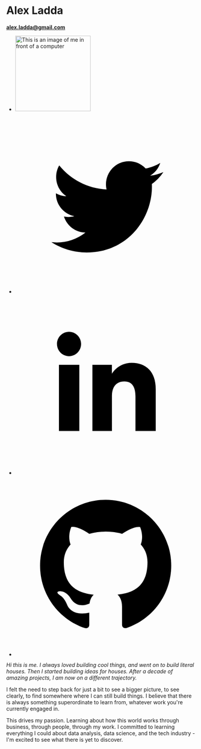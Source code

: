 # Alex Ladda

<strong><a href="mailto:alex.ladda@gmail.com">alex.ladda@gmail.com</a></strong>
<ul class="soc">
  <li>
    <img src="https://avatars.githubusercontent.com/u/79451834?v=4" alt="This is an image of me in front of a computer" class="round" width="200px">
  </li>
  <!-- thanks to https://codepen.io/ruandre/pen/howFi -->
  <li>
    <a class="icon twitter" href="#" title="Twitter">
      <div class="ir">
        <svg viewbox="0 0 512 512" preserveAspectRatio="xMidYMid meet" width="512" height="512">
          <path d="M419.6 168.6c-11.7 5.2-24.2 8.7-37.4 10.2 13.4-8.1 23.8-20.8 28.6-36 -12.6 7.5-26.5 12.9-41.3 15.8 -11.9-12.6-28.8-20.6-47.5-20.6 -42 0-72.9 39.2-63.4 79.9 -54.1-2.7-102.1-28.6-134.2-68 -17 29.2-8.8 67.5 20.1 86.9 -10.7-0.3-20.7-3.3-29.5-8.1 -0.7 30.2 20.9 58.4 52.2 64.6 -9.2 2.5-19.2 3.1-29.4 1.1 8.3 25.9 32.3 44.7 60.8 45.2 -27.4 21.4-61.8 31-96.4 27 28.8 18.5 63 29.2 99.8 29.2 120.8 0 189.1-102.1 185-193.6C399.9 193.1 410.9 181.7 419.6 168.6z"></path>
        </svg>
      </div>
    </a>
  </li>
  <li>
    <a class="icon linkedin" href="#" title="LinkedIn">
      <div class="ir">
        <svg viewbox="0 0 512 512" preserveAspectRatio="xMidYMid meet" width="512" height="512">
          <path d="M186.4 142.4c0 19-15.3 34.5-34.2 34.5 -18.9 0-34.2-15.4-34.2-34.5 0-19 15.3-34.5 34.2-34.5C171.1 107.9 186.4 123.4 186.4 142.4zM181.4 201.3h-57.8V388.1h57.8V201.3zM273.8 201.3h-55.4V388.1h55.4c0 0 0-69.3 0-98 0-26.3 12.1-41.9 35.2-41.9 21.3 0 31.5 15 31.5 41.9 0 26.9 0 98 0 98h57.5c0 0 0-68.2 0-118.3 0-50-28.3-74.2-68-74.2 -39.6 0-56.3 30.9-56.3 30.9v-25.2H273.8z"></path>
        </svg>
      </div>
    </a>
  </li>
  <li>
    <a class="icon github" href="#" title="GitHub">
      <div class="ir">
        <svg viewbox="0 0 512 512" preserveAspectRatio="xMidYMid meet" width="512" height="512">
          <path d="M256 70.7c-102.6 0-185.9 83.2-185.9 185.9 0 82.1 53.3 151.8 127.1 176.4 9.3 1.7 12.3-4 12.3-8.9V389.4c-51.7 11.3-62.5-21.9-62.5-21.9 -8.4-21.5-20.6-27.2-20.6-27.2 -16.9-11.5 1.3-11.3 1.3-11.3 18.7 1.3 28.5 19.2 28.5 19.2 16.6 28.4 43.5 20.2 54.1 15.4 1.7-12 6.5-20.2 11.8-24.9 -41.3-4.7-84.7-20.6-84.7-91.9 0-20.3 7.3-36.9 19.2-49.9 -1.9-4.7-8.3-23.6 1.8-49.2 0 0 15.6-5 51.1 19.1 14.8-4.1 30.7-6.2 46.5-6.3 15.8 0.1 31.7 2.1 46.6 6.3 35.5-24 51.1-19.1 51.1-19.1 10.1 25.6 3.8 44.5 1.8 49.2 11.9 13 19.1 29.6 19.1 49.9 0 71.4-43.5 87.1-84.9 91.7 6.7 5.8 12.8 17.1 12.8 34.4 0 24.9 0 44.9 0 51 0 4.9 3 10.7 12.4 8.9 73.8-24.6 127-94.3 127-176.4C441.9 153.9 358.6 70.7 256 70.7z"></path>
        </svg>
      </div>
    </a>
  </li>
</ul>

*Hi this is me. I always loved building cool things, and went on to build literal houses. Then I started building ideas for houses. After a decade of amazing projects, I am now on a different trajectory.*

I felt the need to step back for just a bit to see a bigger picture, to see clearly, to find somewhere where I can still build things. I believe that there is always something superordinate to learn from, whatever work you're currently engaged in.

This drives my passion. Learning about how this world works through business, through people, through my work. I committed to learning everything I could about data analysis, data science, and the tech industry - I'm excited to see what there is yet to discover.
